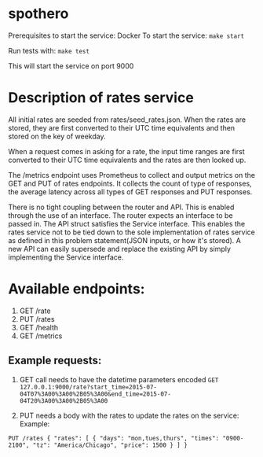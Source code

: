 # spothero

Prerequisites to start the service: Docker
To start the service:
`
make start
`

Run tests with:
`
make test
`


This will start the service on port 9000  

# Description of rates service
All initial rates are seeded from rates/seed_rates.json. When the rates are stored, they are first converted to their UTC time equivalents and then stored on the key of weekday.  

When a request comes in asking for a rate, the input time ranges are first converted to their UTC time equivalents and the rates are then looked up.   

The /metrics endpoint uses Prometheus to collect and output metrics on the GET and PUT of rates endpoints. It collects the count of type of responses, the average latency across all types of GET responses and PUT responses.  

There is no tight coupling between the router and API. This is enabled through the use of an interface.
The router expects an interface to be passed in. The API struct satisfies the Service interface. This enables the rates service not to be tied down to the sole implementation of rates service as defined in this problem statement(JSON inputs, or how it's stored). A new API can easily supersede and replace the existing API by simply implementing the Service interface.  

# Available endpoints:
1. GET /rate  
2. PUT /rates  
3. GET /health  
4. GET /metrics  

## Example requests:  
1. GET call needs to have the datetime parameters encoded
`
GET 127.0.0.1:9000/rate?start_time=2015-07-04T07%3A00%3A00%2B05%3A00&end_time=2015-07-04T20%3A00%3A00%2B05%3A00
`


2. PUT needs a body with the rates to update the rates on the service:  
Example:  

`
PUT /rates
{
    "rates": [
        {
            "days": "mon,tues,thurs",
            "times": "0900-2100",
            "tz": "America/Chicago",
            "price": 1500
        }
    ]
}
`
